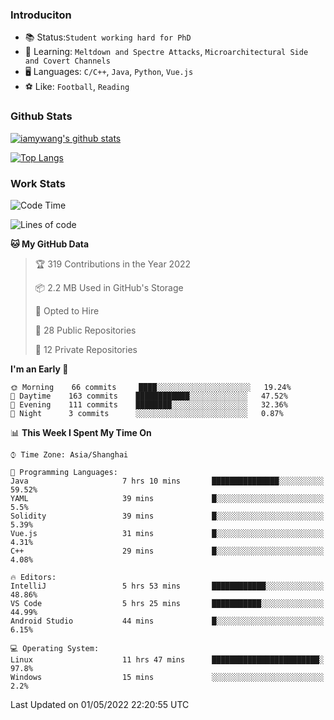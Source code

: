 ### Introduciton

- 📚 Status:`Student working hard for PhD`
- 🔎 Learning: `Meltdown and Spectre Attacks`, `Microarchitectural Side and Covert Channels`
- 🖥️ Languages: `C/C++`, `Java`, `Python`, `Vue.js`
- ⚽ Like: `Football`, `Reading`

### Github Stats

[![iamywang's github stats](https://github-readme-stats.vercel.app/api?username=iamywang&count_private=true&show_icons=true)]()

[![Top Langs](https://github-readme-stats.vercel.app/api/top-langs/?username=iamywang&layout=compact)]()

### Work Stats

<!--START_SECTION:waka-->
![Code Time](http://img.shields.io/badge/Code%20Time-294%20hrs%2036%20mins-blue)

![Lines of code](https://img.shields.io/badge/From%20Hello%20World%20I%27ve%20Written--49%20Thousand%20lines%20of%20code-blue)

**🐱 My GitHub Data** 

> 🏆 319 Contributions in the Year 2022
 > 
> 📦 2.2 MB Used in GitHub's Storage 
 > 
> 💼 Opted to Hire
 > 
> 📜 28 Public Repositories 
 > 
> 🔑 12 Private Repositories  
 > 
**I'm an Early 🐤** 

```text
🌞 Morning    66 commits     ████░░░░░░░░░░░░░░░░░░░░░   19.24% 
🌆 Daytime    163 commits    ████████████░░░░░░░░░░░░░   47.52% 
🌃 Evening    111 commits    ████████░░░░░░░░░░░░░░░░░   32.36% 
🌙 Night      3 commits      ░░░░░░░░░░░░░░░░░░░░░░░░░   0.87%

```


📊 **This Week I Spent My Time On** 

```text
⌚︎ Time Zone: Asia/Shanghai

💬 Programming Languages: 
Java                     7 hrs 10 mins       ███████████████░░░░░░░░░░   59.52% 
YAML                     39 mins             █░░░░░░░░░░░░░░░░░░░░░░░░   5.5% 
Solidity                 39 mins             █░░░░░░░░░░░░░░░░░░░░░░░░   5.39% 
Vue.js                   31 mins             █░░░░░░░░░░░░░░░░░░░░░░░░   4.31% 
C++                      29 mins             █░░░░░░░░░░░░░░░░░░░░░░░░   4.08%

🔥 Editors: 
IntelliJ                 5 hrs 53 mins       ████████████░░░░░░░░░░░░░   48.86% 
VS Code                  5 hrs 25 mins       ███████████░░░░░░░░░░░░░░   44.99% 
Android Studio           44 mins             █░░░░░░░░░░░░░░░░░░░░░░░░   6.15%

💻 Operating System: 
Linux                    11 hrs 47 mins      ████████████████████████░   97.8% 
Windows                  15 mins             ░░░░░░░░░░░░░░░░░░░░░░░░░   2.2%

```


 Last Updated on 01/05/2022 22:20:55 UTC
<!--END_SECTION:waka-->
